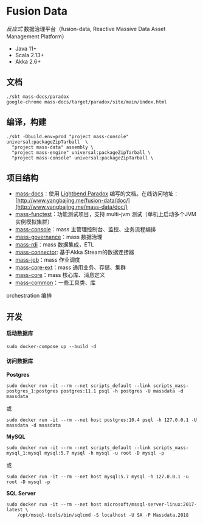 # Fusion Data

*反应式* 数据治理平台（fusion-data, Reactive Massive Data Asset Management Platform）

- Java 11+
- Scala 2.13+
- Akka 2.6+

## 文档

```
./sbt mass-docs/paradox
google-chrome mass-docs/target/paradox/site/main/index.html
```

## 编译，构建

```
./sbt -Dbuild.env=prod "project mass-console" universal:packageZipTarball  \
  "project mass-data" assembly \
  "project mass-engine" universal:packageZipTarball \
  "project mass-console" universal:packageZipTarball \
```

## 项目结构

- [mass-docs](mass-docs)：使用 [Lightbend Paradox](https://developer.lightbend.com/docs/paradox/latest/) 编写的文档。在线访问地址：[http://www.yangbajing.me/fusion-data/doc/](http://www.yangbajing.me/mass-data/doc/)
- [mass-functest](mass-functest)：功能测试项目，支持 multi-jvm 测试（单机上启动多个JVM实例模拟集群）
- [mass-console](mass-console)：mass 主管理控制台、监控、业务流程编排
- [mass-governance](mass-governance)：mass 数据治理
- [mass-rdi](mass-rdi)：mass 数据集成，ETL
- [mass-connector](mass-connector): 基于Akka Stream的数据连接器
- [mass-job](mass-job)：mass 作业调度
- [mass-core-ext](mass-core-ext)：mass 通用业务、存储、集群
- [mass-core](mass-core)：mass 核心库、消息定义
- [mass-common](mass-common)：一些工具类、库

orchestration 编排

## 开发

#### 启动数据库

```
sudo docker-compose up --build -d
```

#### 访问数据库

**Postgres**

```
sudo docker run -it --rm --net scripts_default --link scripts_mass-postgres_1:postgres postgres:11.1 psql -h postgres -U massdata -d massdata
```
或
```
sudo docker run -it --rm --net host postgres:10.4 psql -h 127.0.0.1 -U massdata -d massdata
```

**MySQL**

```
sudo docker run -it --rm --net scripts_default --link scripts_mass-mysql_1:mysql mysql:5.7 mysql -h mysql -u root -D mysql -p
```
或
```
sudo docker run -it --rm --net host mysql:5.7 mysql -h 127.0.0.1 -u root -D mysql -p
```

**SQL Server**

```
sudo docker run -it --rm --net host microsoft/mssql-server-linux:2017-latest \
    /opt/mssql-tools/bin/sqlcmd -S localhost -U SA -P Massdata.2018
```
